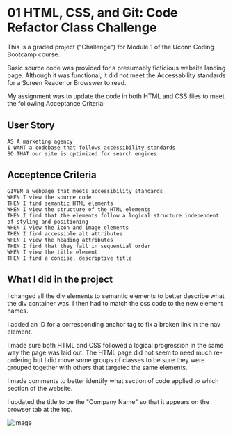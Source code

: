 # 01 HTML, CSS, and Git: Code Refactor Class Challenge

This is a graded project ("Challenge") for Module 1 of the Uconn Coding Bootcamp course.  

Basic source code was provided for a presumably ficticious website landing page.  Although it was functional, it did not meet the Accessability standards for a Screen Reader or Browswer to read.

My assignment was to update the code in both HTML and CSS files to meet the following Acceptance Criteria:

## User Story

```
AS A marketing agency
I WANT a codebase that follows accessibility standards
SO THAT our site is optimized for search engines
```

## Acceptence Criteria

```
GIVEN a webpage that meets accessibility standards
WHEN I view the source code
THEN I find semantic HTML elements
WHEN I view the structure of the HTML elements
THEN I find that the elements follow a logical structure independent of styling and positioning
WHEN I view the icon and image elements
THEN I find accessible alt attributes
WHEN I view the heading attributes
THEN I find that they fall in sequential order
WHEN I view the title element
THEN I find a concise, descriptive title
```

## What I did in the project

I changed all the div elements to semantic elements to better describe what the div container was.  I then had to match the css code to the new element names.  

I added an ID for a corresponding anchor tag to fix a broken link in the nav element.

I made sure both HTML and CSS followed a logical progression in the same way the page was laid out.  The HTML page did not seem to need much re-ordering but I did move some groups of classes to be sure they were grouped together with others that targeted the same elements.

I made comments to better identify what section of code applied to which section of the website.

I updated the title to be the "Company Name" so that it appears on the browser tab at the top.

![image](https://user-images.githubusercontent.com/87339742/135157566-32e2af24-05a1-4b08-9a89-335168067027.png)